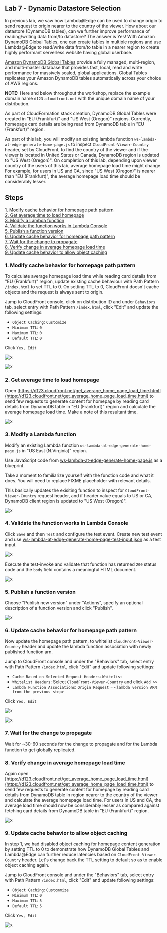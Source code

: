 ## Lab 7 - Dynamic Datastore Selection

In previous lab, we saw how Lambda@Edge can be used to change origin to send request to origin nearer to the country of the viewer. How about our datastore (DynamoDB tables), can we further improve performance of reading/writing data from/to datastore? The answer is Yes! With Amazon DynamoDB Global Tables, one can create tables in multiple regions and use Lambda@Edge to read/write data from/to table in a nearer region to create highly performant serverless website having global userbase.

[Amazon DynamoDB Global Tables](https://docs.aws.amazon.com/amazondynamodb/latest/developerguide/GlobalTables.html) provide a fully managed, multi-region, and multi-master database that provides fast, local, read and write performance for massively scaled, global applications. Global Tables replicates your Amazon DynamoDB tables automatically across your choice of AWS regions. 

**NOTE:** Here and below throughout the workshop, replace the example domain name `d123.cloudfront.net` with the unique domain name of your distribution.

As part of CloudFormation stack creation, DynamoDB Global Tables were created in "EU (Frankfurt)" and "US West (Oregon)" regions. Currently, homepage card details are being read from DynamoDB table in "EU (Frankfurt)" region.

As part of this lab, you will modify an existing lambda function `ws-lambda-at-edge-generate-home-page.js` to inspect `CloudFront-Viewer-Country` header, set by CloudFront, to find the country of the viewer and if the viewer is located in United States or Canada, DynamoDB region is updated to "US West (Oregon)". On completion of this lab, depending upon viewer country of the users of this lab, average homepage load time might change. For example, for users in US and CA, since "US West (Oregon)" is nearer than "EU (Frankfurt)", the average homepage load time should be considerably lesser.

## Steps

[1. Modify cache behavior for homepage path pattern](#1-modify-cache-behavior-for-homepage-path-pattern)  
[2. Get average time to load homepage](#2-get-average-time-to-load-homepage)  
[3. Modify a Lambda function](#3-modify-a-lambda-function)  
[4. Validate the function works in Lambda Console](#4-validate-the-function-works-in-lambda-console)  
[5. Publish a function version](#5-publish-a-function-version)  
[6. Update cache behavior for homepage path pattern](#6-update-cache-behavior-for-homepage-path-pattern)  
[7. Wait for the change to propagate](#7-wait-for-the-change-to-propagate)  
[8. Verify change in average homepage load time](#8-verify-change-in-average-homepage-load-time)  
[9. Update cache behavior to allow object caching](#9-update-cache-behavior-to-allow-object-caching)  

### 1. Modify cache behavior for homepage path pattern

To calculate average homepage load time while reading card details from "EU (Frankfurt)" region, update existing cache behaviour with Path Pattern `/index.html` to set TTL to 0. On setting TTL to 0, CloudFront doesn't cache objects and the request is always sent to origin.

Jump to CloudFront console, click on distribution ID and under `Behaviors` tab, select entry with Path Pattern `/index.html`, click "Edit" and update the following settings:
* `Object Caching`: `Customize`
* `Minimum TTL`: `0`
* `Maximum TTL`: `0`
* `Default TTL`: `0`

Click `Yes, Edit`

<kbd>![x](./img/update-behavior-ttl.png)</kbd>

<kbd>![x](./img/update-behavior-ttl2.png)</kbd>

### 2. Get average time to load homepage

Open [https://d123.cloudfront.net/get_average_home_page_load_time.html](https://d123.cloudfront.net/get_average_home_page_load_time.html) to send few requests to generate content for homepage by reading card details from DynamoDB table in "EU (Frankfurt)" region and calculate the average homepage load time. Make a note of this resultant time.

<kbd>![x](./img/get-average-home-page-load-time.png)</kbd>

### 3. Modify a Lambda function

Modify an existing Lambda function `ws-lambda-at-edge-generate-home-page.js` in "US East (N.Virginia)" region.

Use JavaScript code from [ws-lambda-at-edge-generate-home-page.js](./ws-lambda-at-edge-generate-home-page.js) as a blueprint. 

Take a moment to familiarize yourself with the function code and what it does. You will need to replace FIXME placeholder with relevant details.

This basically updates the exisiting function to inspect for `CloudFront-Viewer-Country` request header, and if header value equals to US or CA, DynamoDB client region is updated to "US West (Oregon)".

<kbd>![x](./img/modify-function.png)</kbd>

### 4. Validate the function works in Lambda Console

Click `Save` and then `Test` and configure the test event. Create new test event and use [ws-lambda-at-edge-generate-home-page-test-input.json](./ws-lambda-at-edge-generate-home-page-test-input.json) as a test input.

<kbd>![x](./img/configure-test-event.png)</kbd>

Execute the test-invoke and validate that function has returned `200` status code and the `body` field contains a meaningful HTML document.

<kbd>![x](./img/test-invoke-results.png)</kbd>

### 5. Publish a function version

Choose "Publish new version" under "Actions", specify an optional description of a function version and click "Publish".

<kbd>![x](./img/publish-function-version.png)</kbd>


### 6. Update cache behavior for homepage path pattern 

Now update the homepage path pattern, to whitelist `CloudFront-Viewer-Country` header and update the lambda function association with newly published function arn.

Jump to CloudFront console and under the "Behaviors" tab, select entry with Path Pattern `/index.html`, click "Edit" and update following settings:
* `Cache Based on Selected Request Headers`: `Whitelist`
* `Whitelist Headers`: Select `CloudFront-Viewer-Country` and click `Add >>`
* `Lambda Function Associations`: `Origin Request` = `<lambda version ARN from the previous step>`

Click `Yes, Edit`

<kbd>![x](./img/update-behavior.png)</kbd>

<kbd>![x](./img/update-behavior2.png)</kbd>

### 7. Wait for the change to propagate

Wait for ~30-60 seconds for the change to propagate and for the Lambda function to get globally replicated.

### 8. Verify change in average homepage load time

Again open [https://d123.cloudfront.net/get_average_home_page_load_time.html](https://d123.cloudfront.net/get_average_home_page_load_time.html) to send few requests to generate content for homepage by reading card details from DynamoDB table in region nearer to the country of the viewer and calculate the average homepage load time. For users in US and CA, the average load time should now be considerably lesser as compared against fetching card details from DynamoDB table in "EU (Frankfurt)" region.

<kbd>![x](./img/get-updated-average-home-page-load-time.png)</kbd>

### 9. Update cache behavior to allow object caching

In step 1, we had disabled object caching for homepage content generation by setting TTL to 0 to demonstrate how DynamoDB Global Tables and Lambda@Edge can further reduce latencies based on `CloudFront-Viewer-Country` header. Let's change back the TTL setting to default so as to enable object caching again.

Jump to CloudFront console and under the "Behaviors" tab, select entry with Path Pattern `/index.html`, click "Edit" and update following settings:
* `Object Caching`: `Custommize`
* `Minimum TTL`: `0`
* `Maximum TTL`: `5`
* `Default TTL`: `5`

Click `Yes, Edit`

<kbd>![x](./img/update-behavior-default-ttl.png)</kbd>